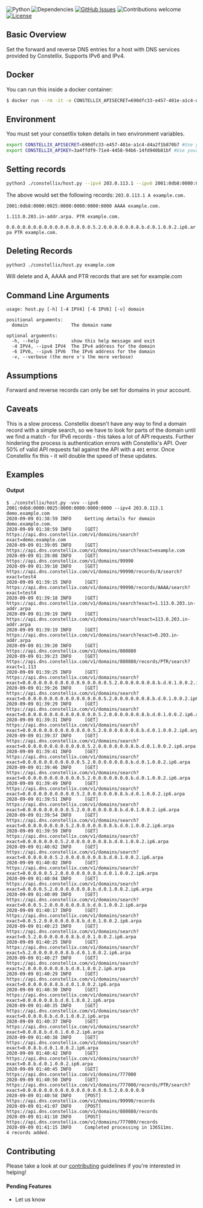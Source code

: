 
![Python](https://img.shields.io/badge/python-v3.8+-blue.svg)
![Dependencies](https://img.shields.io/badge/dependencies-up%20to%20date-brightgreen.svg)
[![GitHub Issues](https://img.shields.io/github/issues/aperim/constellix-hostip.svg)](https://github.com/aperim/constellix-hostip/issues)
![Contributions welcome](https://img.shields.io/badge/contributions-welcome-orange.svg)
[![License](https://img.shields.io/badge/license-CC0-blue.svg)](https://creativecommons.org/share-your-work/public-domain/cc0/)

## Basic Overview

Set the forward and reverse DNS entries for a host with DNS services provided by Constellix. Supports IPv6 and IPv4.

## Docker
You can run this inside a docker container:
```bash
$ docker run --rm -it -e CONSTELLIX_APISECRET=690dfc33-e457-401e-a1c4-d4a2f1b870b7 -e CONSTELLIX_APIKEY=3a4ffdf9-71e4-4458-94b6-14fd940b81bf aperimau/constellix-hostip -vvv example.com
```

## Environment
You must set your consetllix token details in two environment variables.
```bash
export CONSTELLIX_APISECRET=690dfc33-e457-401e-a1c4-d4a2f1b870b7 #Use your secret not this one
export CONSTELLIX_APIKEY=3a4ffdf9-71e4-4458-94b6-14fd940b81bf #Use your key not this one
```

## Setting records
```bash
python3 ./constellix/host.py --ipv4 203.0.113.1 --ipv6 2001:0db8:0000:0025:0000:0000:0000:0000 example.com
```
The above would set the following records:
`203.0.113.1 A example.com.`

`2001:0db8:0000:0025:0000:0000:0000:0000 AAAA example.com.`

`1.113.0.203.in-addr.arpa. PTR example.com.`

`0.0.0.0.0.0.0.0.0.0.0.0.0.0.0.0.5.2.0.0.0.0.0.0.8.b.d.0.1.0.0.2.ip6.arpa PTR example.com.`

## Deleting Records
```bash
python3 ./constellix/host.py example.com
```
Will delete and A, AAAA and PTR records that are set for example.com

## Command Line Arguments
```text
usage: host.py [-h] [-4 IPV4] [-6 IPV6] [-v] domain

positional arguments:
  domain                The domain name

optional arguments:
  -h, --help            show this help message and exit
  -4 IPV4, --ipv4 IPV4  The IPv4 address for the domain
  -6 IPV6, --ipv6 IPV6  The IPv6 address for the domain
  -v, --verbose (the more v's the more verbose)
```

## Assumptions
Forward and reverse records can only be set for domains in your account.

## Caveats
This is a slow process.
Constellix doesn't have any way to find a domain record with a simple search, so we have to look for parts of the domain until we find a match - for IPv6 records - this takes a lot of API requests.
Further hindering the process is authentication errors with Constellix's API. Over 50% of valid API requests fail against the API with a `401` error. Once Constellix fix this - it will double the speed of these updates.

## Examples

#### Output

```text
$ ./constellix/host.py -vvv --ipv6 2001:0db8:0000:0025:0000:0000:0000:0000 --ipv4 203.0.113.1  demo.example.com
2020-09-09 01:38:59 INFO     Getting details for domain demo.example.com.
2020-09-09 01:38:59 INFO     [GET] https://api.dns.constellix.com/v1/domains/search?exact=demo.example.com
2020-09-09 01:39:05 INFO     [GET] https://api.dns.constellix.com/v1/domains/search?exact=example.com
2020-09-09 01:39:08 INFO     [GET] https://api.dns.constellix.com/v1/domains/99990
2020-09-09 01:39:10 INFO     [GET] https://api.dns.constellix.com/v1/domains/99990/records/A/search?exact=test4
2020-09-09 01:39:15 INFO     [GET] https://api.dns.constellix.com/v1/domains/99990/records/AAAA/search?exact=test4
2020-09-09 01:39:18 INFO     [GET] https://api.dns.constellix.com/v1/domains/search?exact=1.113.0.203.in-addr.arpa
2020-09-09 01:39:19 INFO     [GET] https://api.dns.constellix.com/v1/domains/search?exact=113.0.203.in-addr.arpa
2020-09-09 01:39:19 INFO     [GET] https://api.dns.constellix.com/v1/domains/search?exact=0.203.in-addr.arpa
2020-09-09 01:39:20 INFO     [GET] https://api.dns.constellix.com/v1/domains/880880
2020-09-09 01:39:23 INFO     [GET] https://api.dns.constellix.com/v1/domains/880880/records/PTR/search?exact=1.113
2020-09-09 01:39:25 INFO     [GET] https://api.dns.constellix.com/v1/domains/search?exact=0.0.0.0.0.0.0.0.0.0.0.0.0.0.0.0.5.2.0.0.0.0.0.0.8.b.d.0.1.0.0.2.ip6.arpa
2020-09-09 01:39:26 INFO     [GET] https://api.dns.constellix.com/v1/domains/search?exact=0.0.0.0.0.0.0.0.0.0.0.0.0.0.0.5.2.0.0.0.0.0.0.8.b.d.0.1.0.0.2.ip6.arpa
2020-09-09 01:39:29 INFO     [GET] https://api.dns.constellix.com/v1/domains/search?exact=0.0.0.0.0.0.0.0.0.0.0.0.0.0.5.2.0.0.0.0.0.0.8.b.d.0.1.0.0.2.ip6.arpa
2020-09-09 01:39:31 INFO     [GET] https://api.dns.constellix.com/v1/domains/search?exact=0.0.0.0.0.0.0.0.0.0.0.0.0.5.2.0.0.0.0.0.0.8.b.d.0.1.0.0.2.ip6.arpa
2020-09-09 01:39:37 INFO     [GET] https://api.dns.constellix.com/v1/domains/search?exact=0.0.0.0.0.0.0.0.0.0.0.0.5.2.0.0.0.0.0.0.8.b.d.0.1.0.0.2.ip6.arpa
2020-09-09 01:39:41 INFO     [GET] https://api.dns.constellix.com/v1/domains/search?exact=0.0.0.0.0.0.0.0.0.0.0.5.2.0.0.0.0.0.0.8.b.d.0.1.0.0.2.ip6.arpa
2020-09-09 01:39:46 INFO     [GET] https://api.dns.constellix.com/v1/domains/search?exact=0.0.0.0.0.0.0.0.0.0.0.5.2.0.0.0.0.0.0.8.b.d.0.1.0.0.2.ip6.arpa
2020-09-09 01:39:49 INFO     [GET] https://api.dns.constellix.com/v1/domains/search?exact=0.0.0.0.0.0.0.0.0.0.5.2.0.0.0.0.0.0.8.b.d.0.1.0.0.2.ip6.arpa
2020-09-09 01:39:51 INFO     [GET] https://api.dns.constellix.com/v1/domains/search?exact=0.0.0.0.0.0.0.0.0.5.2.0.0.0.0.0.0.8.b.d.0.1.0.0.2.ip6.arpa
2020-09-09 01:39:54 INFO     [GET] https://api.dns.constellix.com/v1/domains/search?exact=0.0.0.0.0.0.0.0.5.2.0.0.0.0.0.0.8.b.d.0.1.0.0.2.ip6.arpa
2020-09-09 01:39:59 INFO     [GET] https://api.dns.constellix.com/v1/domains/search?exact=0.0.0.0.0.0.0.5.2.0.0.0.0.0.0.8.b.d.0.1.0.0.2.ip6.arpa
2020-09-09 01:40:02 INFO     [GET] https://api.dns.constellix.com/v1/domains/search?exact=0.0.0.0.0.0.5.2.0.0.0.0.0.0.8.b.d.0.1.0.0.2.ip6.arpa
2020-09-09 01:40:02 INFO     [GET] https://api.dns.constellix.com/v1/domains/search?exact=0.0.0.0.0.5.2.0.0.0.0.0.0.8.b.d.0.1.0.0.2.ip6.arpa
2020-09-09 01:40:04 INFO     [GET] https://api.dns.constellix.com/v1/domains/search?exact=0.0.0.0.5.2.0.0.0.0.0.0.8.b.d.0.1.0.0.2.ip6.arpa
2020-09-09 01:40:09 INFO     [GET] https://api.dns.constellix.com/v1/domains/search?exact=0.0.0.5.2.0.0.0.0.0.0.8.b.d.0.1.0.0.2.ip6.arpa
2020-09-09 01:40:17 INFO     [GET] https://api.dns.constellix.com/v1/domains/search?exact=0.0.5.2.0.0.0.0.0.0.8.b.d.0.1.0.0.2.ip6.arpa
2020-09-09 01:40:23 INFO     [GET] https://api.dns.constellix.com/v1/domains/search?exact=0.5.2.0.0.0.0.0.0.8.b.d.0.1.0.0.2.ip6.arpa
2020-09-09 01:40:25 INFO     [GET] https://api.dns.constellix.com/v1/domains/search?exact=5.2.0.0.0.0.0.0.8.b.d.0.1.0.0.2.ip6.arpa
2020-09-09 01:40:27 INFO     [GET] https://api.dns.constellix.com/v1/domains/search?exact=2.0.0.0.0.0.0.8.b.d.0.1.0.0.2.ip6.arpa
2020-09-09 01:40:29 INFO     [GET] https://api.dns.constellix.com/v1/domains/search?exact=0.0.0.0.0.0.8.b.d.0.1.0.0.2.ip6.arpa
2020-09-09 01:40:30 INFO     [GET] https://api.dns.constellix.com/v1/domains/search?exact=0.0.0.0.0.8.b.d.0.1.0.0.2.ip6.arpa
2020-09-09 01:40:35 INFO     [GET] https://api.dns.constellix.com/v1/domains/search?exact=0.0.0.0.8.b.d.0.1.0.0.2.ip6.arpa
2020-09-09 01:40:37 INFO     [GET] https://api.dns.constellix.com/v1/domains/search?exact=0.0.0.8.b.d.0.1.0.0.2.ip6.arpa
2020-09-09 01:40:38 INFO     [GET] https://api.dns.constellix.com/v1/domains/search?exact=0.0.8.b.d.0.1.0.0.2.ip6.arpa
2020-09-09 01:40:42 INFO     [GET] https://api.dns.constellix.com/v1/domains/search?exact=0.8.b.d.0.1.0.0.2.ip6.arpa
2020-09-09 01:40:45 INFO     [GET] https://api.dns.constellix.com/v1/domains/777000
2020-09-09 01:40:50 INFO     [GET] https://api.dns.constellix.com/v1/domains/777000/records/PTR/search?exact=0.0.0.0.0.0.0.0.0.0.0.0.0.0.0.0.5.2.0.0.0.0.0
2020-09-09 01:40:58 INFO     [POST] https://api.dns.constellix.com/v1/domains/99990/records
2020-09-09 01:41:07 INFO     [POST] https://api.dns.constellix.com/v1/domains/880880/records
2020-09-09 01:41:10 INFO     [POST] https://api.dns.constellix.com/v1/domains/777000/records
2020-09-09 01:41:15 INFO     Completed processing in 136511ms.
4 records added. 
```

## Contributing
Please take a look at our [contributing](https://github.com/aperim/constellix-hostip/blob/master/CONTRIBUTING.md) guidelines if you're interested in helping!
#### Pending Features
- Let us know

